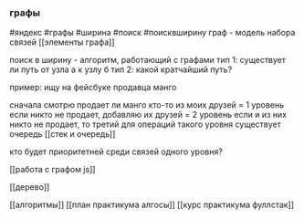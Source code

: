 ### графы
#яндекс #графы #ширина #поиск #поисквширину
граф - модель набора связей 
[[элементы графа]]

поиск в ширину - алгоритм, работающий с графами
 тип 1: существует ли путь от узла а к узлу б
 тип 2: какой кратчайший путь?

пример: 
ищу на фейсбуке продавца манго

сначала смотрю продает ли манго кто-то из моих друзей = 1 уровень
если никто не продает, добавляю их друзей = 2 уровень 
если и из них никто не продает, то третий
для операций такого уровня существует очередь [[стек и очередь]]


кто будет приоритетней среди связей одного уровня?


[[работа с графом js]]

[[дерево]]

[[алгоритмы]]
[[план практикума алгосы]]
[[курс практикума фуллстак]]
